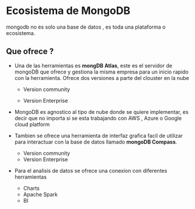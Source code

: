 # Ecosistema de MongoDB

mongodb no es solo una base de datos , es toda una plataforma o ecosistema.

## Que ofrece ?

- Una de las herramientas es <strong>mongDB Atlas</strong>, este es el 
servidor de mongoDB que ofrece y gestiona la misma empresa para un inicio
rapido con la herramienta. Ofrece dos versiones a parte del clouster en la nube
    - Version community

    - Version Enterprise

- MongoDB es agnostico al tipo de nube donde se quiere implementar,
es decir que no importa si se esta trabajando con AWS , Azure o Google cloud platform

- Tambien se ofrece una herramienta de interfaz grafica facil de utilizar para interactuar
con la base de datos llamado <strong>mongoDB Compass</strong>.
    - Version community
    - Version Enterprise

- Para el analisis de datos se ofrece una conexion con diferentes herramientas
    - Charts
    - Apache Spark
    - BI        

